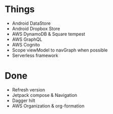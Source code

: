 # Things

- Android DataStore
- Android Dropbox Store
- AWS DynamoDB & Square tempest
- AWS GraphQL
- AWS Cognito
- Scope viewModel to navGraph when possible
- Serverless framework

# Done

- Refresh version
- Jetpack compose & Navigation
- Dagger hilt
- AWS Organization & org-formation



